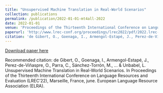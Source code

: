 ```yaml
---
title: "Unsupervised Machine Translation in Real-World Scenarios"
collection: publications
permalink: /publication/2022-01-01-mt4all-2022
date: 2022-01-01
venue: 'Proceedings of the Thirteenth International Conference on Language Resources and Evaluation (LREC’22)'
paperurl: 'http://www.lrec-conf.org/proceedings/lrec2022/pdf/2022.lrec-1.325.pdf'
citation: 'de Gibert, O., Goenaga, I., Armengol-Estapé, J., Perez-de-Viñaspre, O., Parra, C., Sánchez-Torrón, M., ... &amp; Unbabel, L. Unsupervised Machine Translation in Real-World Scenarios.  In Proceedings of the Thirteenth International Conference on Language Resources and Evaluation (LREC’22), Marseille, France, june. European Language Resource Association (ELRA).'
---
```


<a href='http://www.lrec-conf.org/proceedings/lrec2022/pdf/2022.lrec-1.325.pdf'>Download paper here</a>

Recommended citation: de Gibert, O., Goenaga, I., Armengol-Estapé, J., Perez-de-Viñaspre, O., Parra, C., Sánchez-Torrón, M., ... & Unbabel, L. Unsupervised Machine Translation in Real-World Scenarios.  In Proceedings of the Thirteenth International Conference on Language Resources and Evaluation (LREC’22), Marseille, France, june. European Language Resource Association (ELRA).